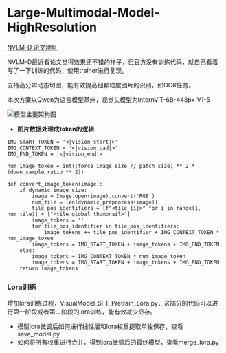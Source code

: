# Large-Multimodal-Model-HighResolution

[NVLM-D 论文地址](https://arxiv.org/abs/2409.11402)

NVLM-D最近看论文觉得效果还不错的样子，但官方没有训练代码，就自己看着写了一下训练的代码，使用trainer进行复现。

支持高分辨动态切图，能有效提高细颗粒度图片的识别，如OCR任务。

本次方案以Qwen为语言模型基座，视觉头模型为InternViT-6B-448px-V1-5


![模型主要架构图](https://github.com/X-jun-0130/NVLM-D_Code-Reproduction/blob/main/VisualModel/NVLM-D.png)



- **图片数据处理成token的逻辑**
```
IMG_START_TOKEN = '<|vision_start|>'
IMG_CONTEXT_TOKEN = '<|vision_pad|>'
IMG_END_TOKEN = '<|vision_end|>'

num_image_token = int((force_image_size // patch_size) ** 2 * (down_sample_ratio ** 2))

def convert_image_token(image):
    if dynamic_image_size:
        image = Image.open(image).convert('RGB')
        num_tile = len(dynamic_preprocess(image))
        tile_pos_identifiers = [f"<tile_{i}>" for i in range(1, num_tile)] + ["<tile_global_thumbnail>"]
        image_tokens = ''
        for tile_pos_identifier in tile_pos_identifiers:
            image_tokens += tile_pos_identifier + IMG_CONTEXT_TOKEN * num_image_token
        image_tokens = IMG_START_TOKEN + image_tokens + IMG_END_TOKEN
    else:
        image_tokens = IMG_CONTEXT_TOKEN * num_image_token
        image_tokens = IMG_START_TOKEN + image_tokens + IMG_END_TOKEN
    return image_tokens
```

### Lora训练

增加lora训练过程，VisualModel_SFT_Pretrain_Lora.py，这部分的代码可以进行第一阶段或者第二阶段的lora训练，能有效减少显存。

- 模型lora微调后如何进行线性层和lora权重提取单独保存，查看save_model.py
- 如何将所有权重进行合并，得到lora微调后的最终模型，查看merge_lora.py

